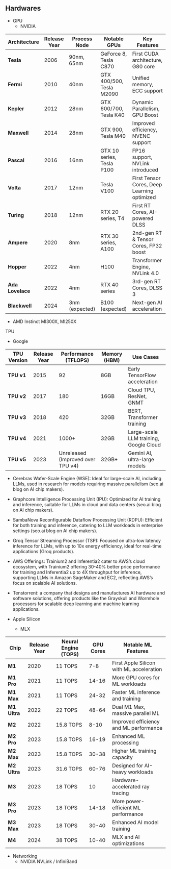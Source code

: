 ## Hardwares

* GPU
  * NVIDIA

| Architecture | Release Year | Process Node | Notable GPUs | Key Features |
|-------------|-------------|--------------|--------------|--------------|
| **Tesla**   | 2006        | 90nm, 65nm   | GeForce 8, Tesla C870 | First CUDA architecture, G80 core |
| **Fermi**   | 2010        | 40nm         | GTX 400/500, Tesla M2090 | Unified memory, ECC support |
| **Kepler**  | 2012        | 28nm         | GTX 600/700, Tesla K40 | Dynamic Parallelism, GPU Boost |
| **Maxwell** | 2014        | 28nm         | GTX 900, Tesla M40 | Improved efficiency, NVENC support |
| **Pascal**  | 2016        | 16nm         | GTX 10 series, Tesla P100 | FP16 support, NVLink introduced |
| **Volta**   | 2017        | 12nm         | Tesla V100 | First Tensor Cores, Deep Learning optimized |
| **Turing**  | 2018        | 12nm         | RTX 20 series, T4 | First RT Cores, AI-powered DLSS |
| **Ampere**  | 2020        | 8nm          | RTX 30 series, A100 | 2nd-gen RT & Tensor Cores, FP32 boost |
| **Hopper**  | 2022        | 4nm          | H100 | Transformer Engine, NVLink 4.0 |
| **Ada Lovelace** | 2022 | 4nm | RTX 40 series | 3rd-gen RT Cores, DLSS 3 |
| **Blackwell** | 2024 | 3nm (expected) | B100 (expected) | Next-gen AI acceleration |

  * AMD Instinct MI300X, MI250X

 TPU
  * Google

| TPU Version | Release Year | Performance (TFLOPS) | Memory (HBM) | Use Cases |
|------------|-------------|----------------------|--------------|-----------|
| **TPU v1** | 2015        | 92                   | 8GB          | Early TensorFlow acceleration |
| **TPU v2** | 2017        | 180                  | 16GB         | Cloud TPU, ResNet, GNMT |
| **TPU v3** | 2018        | 420                  | 32GB         | BERT, Transformer training |
| **TPU v4** | 2021        | 1000+                | 32GB         | Large-scale LLM training, Google Cloud |
| **TPU v5** | 2023        | Unreleased (Improved over TPU v4) | 32GB+ | Gemini AI, ultra-large models |

* Cerebras Wafer-Scale Engine (WSE): Ideal for large-scale AI, including LLMs, used in research for models requiring massive parallelism (seo.ai blog on AI chip makers).
* Graphcore Intelligence Processing Unit (IPU): Optimized for AI training and inference, suitable for LLMs in cloud and data centers (seo.ai blog on AI chip makers).
* SambaNova Reconfigurable Dataflow Processing Unit (RDPU): Efficient for both training and inference, catering to LLM workloads in enterprise settings (seo.ai blog on AI chip makers).
* Groq Tensor Streaming Processor (TSP): Focused on ultra-low latency inference for LLMs, with up to 10x energy efficiency, ideal for real-time applications (Groq products).
* AWS Offerings: Trainium2 and Inferentia2 cater to AWS’s cloud ecosystem, with Trainium2 offering 30-40% better price performance for training and Inferentia2 up to 4X throughput for inference, supporting LLMs in Amazon SageMaker and EC2, reflecting AWS’s focus on scalable AI solutions.
* Tenstorrent: a company that designs and manufactures AI hardware and software solutions, offering products like the Grayskull and Wormhole processors for scalable deep learning and machine learning applications. 

* Apple Silicon
  * MLX

| Chip | Release Year | Neural Engine (TOPS) | GPU Cores | Notable ML Features |
|------|-------------|----------------------|-----------|---------------------|
| **M1** | 2020 | 11 TOPS | 7-8 | First Apple Silicon with ML acceleration |
| **M1 Pro** | 2021 | 11 TOPS | 14-16 | More GPU cores for ML workloads |
| **M1 Max** | 2021 | 11 TOPS | 24-32 | Faster ML inference and training |
| **M1 Ultra** | 2022 | 22 TOPS | 48-64 | Dual M1 Max, massive parallel ML |
| **M2** | 2022 | 15.8 TOPS | 8-10 | Improved efficiency and ML performance |
| **M2 Pro** | 2023 | 15.8 TOPS | 16-19 | Enhanced ML processing |
| **M2 Max** | 2023 | 15.8 TOPS | 30-38 | Higher ML training capacity |
| **M2 Ultra** | 2023 | 31.6 TOPS | 60-76 | Designed for AI-heavy workloads |
| **M3** | 2023 | 18 TOPS | 10 | Hardware-accelerated ray tracing |
| **M3 Pro** | 2023 | 18 TOPS | 14-18 | More power-efficient ML performance |
| **M3 Max** | 2023 | 18 TOPS | 30-40 | Enhanced AI model training |
| **M4** | 2024 | 38 TOPS | 10-40 | MLX and AI optimizations |

* Networking
  * NVIDIA NVLink / InfiniBand
